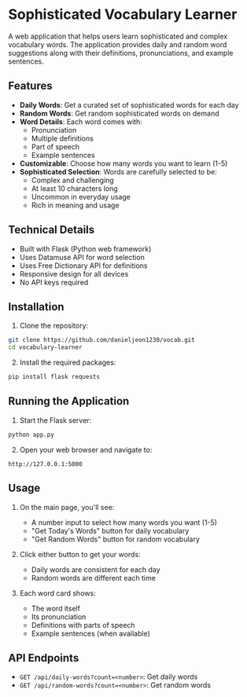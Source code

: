 # Sophisticated Vocabulary Learner

A web application that helps users learn sophisticated and complex vocabulary words. The application provides daily and random word suggestions along with their definitions, pronunciations, and example sentences.

## Features

- **Daily Words**: Get a curated set of sophisticated words for each day
- **Random Words**: Get random sophisticated words on demand
- **Word Details**: Each word comes with:
  - Pronunciation
  - Multiple definitions
  - Part of speech
  - Example sentences
- **Customizable**: Choose how many words you want to learn (1-5)
- **Sophisticated Selection**: Words are carefully selected to be:
  - Complex and challenging
  - At least 10 characters long
  - Uncommon in everyday usage
  - Rich in meaning and usage

## Technical Details

- Built with Flask (Python web framework)
- Uses Datamuse API for word selection
- Uses Free Dictionary API for definitions
- Responsive design for all devices
- No API keys required

## Installation

1. Clone the repository:
```bash
git clone https://github.com/danieljeon1230/vocab.git
cd vocabulary-learner
```

2. Install the required packages:
```bash
pip install flask requests
```

## Running the Application

1. Start the Flask server:
```bash
python app.py
```

2. Open your web browser and navigate to:
```
http://127.0.0.1:5000
```

## Usage

1. On the main page, you'll see:
   - A number input to select how many words you want (1-5)
   - "Get Today's Words" button for daily vocabulary
   - "Get Random Words" button for random vocabulary

2. Click either button to get your words:
   - Daily words are consistent for each day
   - Random words are different each time

3. Each word card shows:
   - The word itself
   - Its pronunciation
   - Definitions with parts of speech
   - Example sentences (when available)

## API Endpoints

- `GET /api/daily-words?count=<number>`: Get daily words
- `GET /api/random-words?count=<number>`: Get random words
